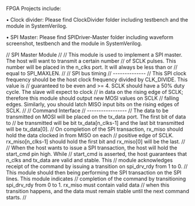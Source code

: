 FPGA Projects include: 

• Clock divider: Please find ClockDivider folder including testbench and the module in SystemVerilog.

• SPI Master: Please find SPIDriver-Master folder including waveform screenshot, testbench and the module in SystemVerilog.

// SPI Master Module
//
// This module is used to implement a SPI master. The host will want to transmit a certain number
// of SCLK pulses. This number will be placed in the n_clks port. It will always be less than or
// equal to SPI_MAXLEN.
//
// SPI bus timing
// --------------
// This SPI clock frequency should be the host clock frequency divided by CLK_DIVIDE. This value is
// guaranteed to be even and >= 4. SCLK should have a 50% duty cycle. The slave will expect to clock
// in data on the rising edge of SCLK; therefore this module should output new MOSI values on SCLK
// falling edges. Similarly, you should latch MISO input bits on the rising edges of SCLK.
//
// Command Interface
// -----------------
// The data to be transmitted on MOSI will be placed on the tx_data port. The first bit of data to
// be transmitted will be bit tx_data[n_clks-1] and the last bit transmitted will be tx_data[0].
//  On completion of the SPI transaction, rx_miso should hold the data clocked in from MISO on each
// positive edge of SCLK. rx_miso[n_clks-1] should hold the first bit and rx_miso[0] will be the last.
//
//  When the host wants to issue a SPI transaction, the host will hold the start_cmd pin high. While
// start_cmd is asserted, the host guarantees that n_clks and tx_data are valid and stable. This
// module acknowledges receipt of the command by issuing a transition on spi_drv_rdy from 1 to 0.
// This module should then being performing the SPI transaction on the SPI lines. This module indicates
// completion of the command by transitioning spi_drv_rdy from 0 to 1. rx_miso must contain valid data
// when this transition happens, and the data must remain stable until the next command starts.
//
